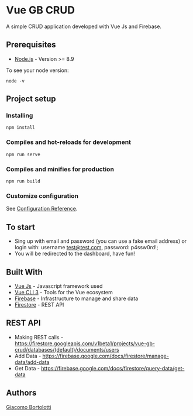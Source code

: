 # Vue GB CRUD

A simple CRUD application developed with Vue Js and Firebase.

## Prerequisites

* [Node.js](https://nodejs.org) - Version >= 8.9 

To see your node version:
```
node -v
```

## Project setup
### Installing
```
npm install
```

### Compiles and hot-reloads for development
```
npm run serve
```

### Compiles and minifies for production
```
npm run build
```

### Customize configuration
See [Configuration Reference](https://cli.vuejs.org/config/).

## To start
* Sing up with email and password (you can use a fake email address) or login with: username test@test.com, password: p4ssw0rd!;
* You will be redirected to the dashboard, have fun!

## Built With

* [Vue Js](https://vuejs.org/) - Javascript framework used
* [Vue CLI 3](https://cli.vuejs.org/) - Tools for the Vue ecosystem
* [Firebase](https://firebase.google.com/) - Infrastructure to manage and share data
* [Firestore](https://firebase.google.com/docs/firestore/use-rest-api) - REST API

## REST API

* Making REST calls - https://firestore.googleapis.com/v1beta1/projects/vue-gb-crud/databases/(default)/documents/users
* Add Data - https://firebase.google.com/docs/firestore/manage-data/add-data  
* Get Data - https://firebase.google.com/docs/firestore/query-data/get-data


## Authors

[Giacomo Bortolotti](https://www.giacomobortolotti.it)
